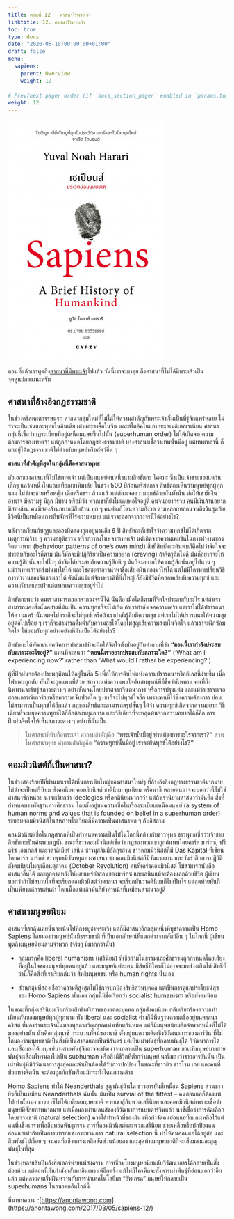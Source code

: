 ```yaml
---
title: ตอนที่ 12 - ศาสนาไร้พระเจ้า
linktitle: 12. ศาสนาไร้พระเจ้า
toc: true
type: docs
date: "2020-05-10T00:00:00+01:00"
draft: false
menu:
  sapiens:
    parent: Overview
    weight: 12

# Prev/next pager order (if `docs_section_pager` enabled in `params.toml`)
weight: 12
---
```


![](https://github.com/dragon-library/markdown/raw/master/Library/content/book/homo-sapiens/img/cover-sapiens.jpg)

ตอนที่แล้วเราพูดถึง[ศาสนาที่มีพระเจ้า](../sapiens-11)ไปแล้ว วันนี้เราจะมาคุย ถึงศาสนาที่ไม่ได้มีพระเจ้าเป็นจุดศูนย์กลางนะครับ

## ศาสนาที่อ้างอิงกฎธรรมชาติ

ในช่วงคริสตศตวรรษแรก ศาสนากลุ่มใหม่ที่ไม่ได้ให้ความสำคัญกับพระเจ้าเริ่มเป็นที่รู้จักแพร่หลาย ไม่ว่าจะเป็นเชนและพุทธในอินเดีย เต๋าและขงจื้อในจีน และสโตอิคในแถบทะเลเมดิเตอเรเนียน ศาสนากลุ่มนี้เชื่อว่ากฎระเบียบที่อยู่เหนือมนุษย์ขึ้นไปนั้น (superhuman order) ไม่ได้เกิดจากความต้องการของเทพเจ้า แต่ถูกกำหนดโดยกฎของธรรมชาติ บางศาสนาเชื่อว่าเทพนั้นมีอยู่ แต่เทพเหล่านี้ ก็ตกอยู่ใต้กฎธรรมชาติไม่ต่างกับมนุษย์หรือสัตว์อื่น ๆ

**ศาสนาที่สำคัญที่สุดในกลุ่มนี้คือศาสนาพุทธ**

ตัวเอกของศาสนานี้ไม่ใช่เทพเจ้า แต่เป็นมนุษย์คนหนึ่งนามสิทธัตถะ โคตมะ ซึ่งเป็นเจ้าชายของแคว้นเล็กๆ แคว้นหนึ่งในแถบเทือกเขาหิมาลัย ในช่วง 500 ปีก่อนคริสตกาล สิทธัตถะเห็นว่ามนุษย์ทุกผู้ทุกนาม ไม่ว่าจะชายหรือหญิง เด็กหรือชรา ล้วนแล้วแต่ต้องเจอความทุกข์ด้วยกันทั้งนั้น ต่อให้เขามีเงิน อำนาจ มีความรู้ มีลูก มีบ้าน หรือมีวัง พวกเขาก็ยังไม่เคยพอใจอยู่ดี คนจนอยากรวย คนมีเงินล้านอยากมีสองล้าน คนมีสองล้านอยากมีสิบล้าน ทุก ๆ คนต่างก็โดนความกังวล ตามหลอกหลอนจนถึงวันสุดท้าย ชีวิตนี้เป็นเหมือนการถีบจักรที่ไร้ความหมาย แต่เราจะออกจากวงจรนี้ได้อย่างไร?

หลังจากเรียนกับกูรูและลองผิดลองถูกอยู่นานถึง 6 ปี สิทธัตถะก็เข้าใจว่าความทุกข์ไม่ได้เกิดจากเหตุการณ์ร้าย ๆ ความอยุติธรรม หรือการลงโทษจากเทพเจ้า แต่เกิดจากความเคยชินในการทำงานของจิตต่างหาก (behaviour patterns of one’s own mind) สิ่งที่สิทธัตถะค้นพบก็คือไม่ว่าจิตใจจะประสบกับอะไรก็ตาม มันก็มักจะมีปฏิกิริยาเป็นความอยาก (craving) ถ้าจิตรู้สึกไม่ดี มันก็อยากจะให้ความรู้สึกนั้นจบไปไวๆ ถ้าจิตได้ประสบกับความรู้สึกดี ๆ มันก็จะอยากให้ความรู้สึกนั้นอยู่ไปนาน ๆ แม้ว่าเทพเจ้าจะส่งฝนมาให้ได้ และโชคชะตาอาจนำพาชื่อเสียงเงินทองมาให้ได้ แต่ไม่มีใครมาเปลี่ยนวิธีการทำงานของจิตของเราได้ ดังนั้นแม้แต่จักรพรรดิที่ยิ่งใหญ่ ก็ยังมีชีวิตที่คลอเคลียกับความทุกข์ และความกังวลและเฝ้าแต่ตามหาความสุขอยู่ร่ำไป

สิทธัตถะพบว่า คนเราสามารถออกจากวงจรนี้ได้ นั่นคือ เมื่อใดก็ตามที่จิตใจประสบกับอะไร แต่ถ้าเราสามารถมองสิ่งนั้นอย่างที่มันเป็น ความทุกข์ก็จะไม่เกิด ถ้าเรากำลังเจอความเศร้า แต่เราไม่ได้ปรารถนาให้ความเศร้านั้นหมดไป เราก็จะไม่ทุกข์ หรือถ้าเรากำลังรู้สึกมีความสุข แต่เราไม่ได้ปรารถนาให้ความสุขอยู่ต่อไปเรื่อย ๆ เราก็จะสามารถดื่มด่ำกับความสุขได้โดยไม่สูญเสียความสงบในจิตใจ แล้วเราจะฝึกซ้อมจิตใจ ให้ยอมรับทุกอย่างอย่างที่มันเป็นได้อย่างไร? 

สิทธัตถะได้พัฒนาเทคนิคการทำสมาธิที่จะฝึกให้จิตใจตั้งมั่นอยู่กับคำถามที่ว่า **“ตอนนี้เรากำลังประสบกับสภาวะอะไรอยู่?”** แทนที่จะสนว่า **“ตอนนี้เราอยากประสบกับสภาวะใด?”** (‘What am I experiencing now?’ rather than ‘What would I rather be experiencing?’)

ผู้ที่ฝึกฝนจะต้องประพฤติตนให้อยู่ในศีล 5 เพื่อให้การดับไฟแห่งความปรารถนาหรือกิเลสนี้ง่ายขึ้น เมื่อไฟราคะถูกดับ มันก็จะถูกแทนที่ด้วย สภาวะแห่งความพอใจอันสมบูรณ์ที่มีชื่อว่านิพพาน คนที่ถึงนิพพานจะรับรู้สภาวะต่าง ๆ อย่างชัดเจนโดยปราศจากจินตนาการ หรือการปรุงแต่ง และแม้ว่าเขาจะเจอสถานการณ์เลวร้ายหรือคววามเจ็บปวดใด ๆ เขาก็จะไม่ทุกข์ใจอีก เพราะคนที่ไร้ซึ่งความต้องการ ย่อมไม่สามารถเป็นทุกข์ได้อีกแล้ว กฎของสิทธัตถะสามารถสรุปสั้นๆ ได้ว่า ความทุกข์เกิดจากความอยาก วิธีเดียวที่จะหยุดความทุกข์ได้ก็คือต้องหยุดอยาก และวิธีเดียวที่จะหลุดพ้นจากความอยากได้ก็คือ การฝึกฝนจิตใจให้เห็นสภาวะต่าง ๆ อย่างที่มันเป็น

> ในศาสนาที่นับถือพระเจ้า คำถามสำคัญคือ **“พระเจ้านั้นมีอยู่ ท่านต้องการอะไรจากเรา?”** ส่วนในศาสนาพุทธ คำถามสำคัญคือ **“ความทุกข์นั้นมีอยู่ เราจะพ้นทุกข์ได้อย่างไร?”**

## คอมมิวนิสต์ก็เป็นศาสนา?

ในช่วงสองร้อยปีที่ผ่านมาเราได้เห็นการเติบใหญ่ของศาสนาใหม่ๆ ที่อ้างอิงถึงกฎทางธรรมชาติมากมาย ไม่ว่าจะเป็นเสรีนิยม สังคมนิยม คอมมิวนิสต์ ชาตินิยม ทุนนิยม หรือนาซี หลายคนอาจจะบอกว่านี่ไม่ใช่ศาสนาซักหน่อย น่าจะเรียกว่า Ideologies หรือคตินิยมมากกว่า แต่ถ้าเรานิยามศาสนาว่ามันคือ สิ่งที่กำหนดบรรทัดฐานทางศีลธรรม โดยตั้งอยู่บนความเชื่อในเรื่องระเบียบเหนือมนุษย์ (a system of human norms and values that is founded on belief in a superhuman order) ระบอบคอมมิวนิสต์ในสหภาพโซเวียตก็มีความเป็นศาสนาพอ ๆ กับอิสลาม

คอมมิวนิสต์เชื่อในกฎสากลที่เป็นกำหนดความเป็นไปในโลกนี้คล้ายกับชาวพุทธ ชาวพุทธเชื่อว่าเจ้าชายสิทธัตถะเป็นค้นพบกฎนั้น ขณะที่ชาวคอมมิวนิสต์เชื่อว่า กฎของพวกเขาถูกค้นพบโดยคาร์ล มาร์กซ์, ฟรีดริช เองเกลส์ และวลาดิเมียร์ เลนิน ชาวมุสลิมมีอัลกุรอ่าน ชาวคอมมิวนิสต์ก็มี Das Kapital ที่เขียนโดยคาร์ล มาร์กซ์ ชาวพุทธมีวันหยุดทางศาสนา ชาวคอมมิวนิสต์ก็มีวันแรงงาน และวันรำลึกการปฏิวัติสังคมนิยมใหญ่เดือนตุลาคม (October Revolution) คนที่เคร่งคอมมิวนิสต์ ไม่สามารถนับถือศาสนาอื่นได้ และถูกคาดหวังให้เผยแพร่คำสอนของมาร์กซ์ และเลนินแม้จะต้องแลกด้วยชีวิต ผู้เขียนบอกว่าถ้าไม่สบายใจที่จะเรียกคอมมิวนิสต์ว่าศาสนา จะเรียกมันว่าคตินิยมก็ไม่เป็นไร แต่สุดท้ายมันก็เป็นเพียงแค่การเล่นคำ โดยเนื้อแท้แล้วมันก็ยังทำหน้าที่เหมือนศาสนาอยู่ดี

## ศาสนามนุษยนิยม

ศาสนาที่เราคุ้นเคยนั้นจะเน้นไปที่การบูชาพระเจ้า แต่ก็มีศาสนาอีกกลุ่มหนึ่งที่บูชาความเป็น Homo Sapiens โดยมองว่ามนุษย์นั้นมีธรรมชาติ ที่เป็นเอกลักษณ์ที่แตกต่างจากสัตว์อื่น ๆ ในโลกนี้ ผู้เขียนพูดถึงมนุษยนิยมสามจำพวก (จริงๆ มีมากกว่านั้น)

- กลุ่มแรกคือ liberal humanism (เสรีนิยม) ที่เชื่อว่ามโนธรรมและศีลธรรมถูกกำหนดโดยเสียงที่อยู่ในใจของมนุษย์ทุกคนอยู่แล้ว และมนุษย์แต่ละคน มีสิทธิ์ที่ใครก็ไม่อาจจะมาล่วงเกินได้ สิทธิ์ที่ว่านี้ก็คือสิ่งที่เราเรียกกันว่า สิทธิมนุษยชน หรือ human rights นั่นเอง

- ส่วนกลุ่มที่สองเชื่อว่าความดีสูงสุดไม่ใช่การปกป้องสิทธิส่วนบุคคล แต่เป็นการดูแลประโยชน์สุขของ Homo Sapiens ทั้งผอง กลุ่มนี้มีชื่อเรียกว่า socialist humanism หรือสังคมนิยม

ในขณะที่กลุ่มเสรีนิยมเรียกร้องสิทธิเสรีภาพของแต่ละบุคคล กลุ่มสังคมนิยม กลับเรียกร้องความเท่าเทียมกันของมนุษย์ทุกผู้ทุกนาม ทั้ง liberal และ socialist ต่างก็มีพื้นฐานความเชื่ออยู่บนศาสนาคริสต์ ที่มองว่าพระเจ้านั้นมองทุกดวงวิญญาณเท่าเทียมกันหมด แต่ก็มีมนุษยนิยมอีกจำพวกหนึ่งที่ไม่ได้มองอย่างนั้น นั่นคือกลุ่มนาซี กระบวนทัศน์ของนาซี ตั้งอยู่บนความคิดเชิงวิวัฒนาการของดาร์วิน ที่ไม่ได้มองว่ามนุษยชาติเป็นสิ่งที่เป็นสากลและเป็นนิรันดร์ แต่เป็นเผ่าพันธุ์ที่กลายพันธุ์ได้ วิวัฒนาการได้ และเสื่อมลงได้ มนุษย์บางสายพันธุ์จึงอาจจะพัฒนาจนกลายเป็น superhuman ขณะที่มนุษย์บางสายพันธุ์จะเสื่อมโทรมลงไปเป็น subhuman หรือสิ่งมีชีวิตที่ต่ำกว่ามนุษย์ นาซีมองว่าชาวอารยันนั้น เป็นเผ่าพันธุ์ที่มีวิวัฒนาการสูงสุดและจำเป็นต้องได้รับการปกป้อง ในขณะที่ชาวยิว ชาวโรม เกย์ และคนที่ป่วยทางจิตนั้น จะต้องถูกกักขังหรือแม้กระทั่งโดนกวาดล้าง

Homo Sapiens ทำให้ Neanderthals สูญพันธุ์ฉันใด ชาวอารยันก็เหมือน Sapiens ส่วนชาวยิวก็เป็นเหมือน Neanderthals ฉันนั้น มันเป็น survial of the fittest – คนอ่อนแอก็ต้องแพ้ไปเท่านั้นเอง ชาวนาซีไม่ได้เกลียดมนุษยชาติ พวกเขาสู้กับพวกเสรีนิยม และคอมมิวนิสต์เพราะเชื่อว่ามนุษย์มีศักยภาพมากมาย แต่เมื่อมองผ่านเลนส์ของวิวัฒนาการแบบดาร์วินแล้ว นาซีเชื่อว่าการคัดเลือกโดยธรรมชาติ (natural selection) ควรได้ทำหน้าที่ของมัน เพื่อกำจัดคนอ่อนแอทิ้งและเหลือไว้แต่คนที่แข็งแกร่งเพื่อสืบทอดพันธุกรรม การที่คอมมิวนิสต์และพวกเสรีนิยม ช่วยเหลือหรือปกป้องคนอ่อนแอเท่ากับเป็นการแทรกแซงกระบวนการ natural selection นี้ ทำให้คนอ่อนแอได้อยู่ต่อ และสืบพันธุ์ไปเรื่อย ๆ จนคนที่แข็งแกร่งเหลือสัดส่วนน้อยลง และสุดท้ายมนุษยชาติก็จะเสื่อมลงและสูญพันธุ์ในที่สุด

ในช่วงหลายสิบปีหลังฮิตเลอร์พ่ายแพ้สงคราม การเชื่อมโยงมนุษยนิยมกับวิวัฒนาการได้กลายเป็นสิ่งต้องห้าม แต่ตอนนี้มันกำลังกลับมาอินเทรนด์อีกครั้ง แม้ไม่มีใครคิดจะสังหารเผ่าพันธุ์ที่อ่อนแอกว่าอีกแล้ว แต่หลายคนเริ่มฝันหวานกับการนำเทคโนโลยีมา “อัพเกรด” มนุษย์ให้กลายเป็น superhumans ในอนาคตอันใกล้นี้

ที่มาบทความ :[https://anontawong.com](https://anontawong.com/2017/03/05/sapiens-12/)

